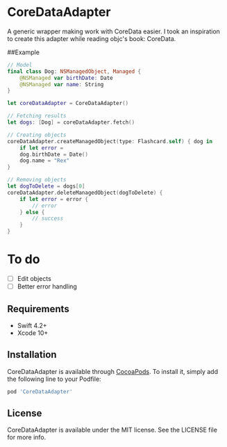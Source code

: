 # CoreDataAdapter

A generic wrapper making work with CoreData easier. I took an inspiration to create this adapter while reading objc's book: CoreData.

##Example

```swift
// Model
final class Dog: NSManagedObject, Managed {
    @NSManaged var birthDate: Date
    @NSManaged var name: String
}

let coreDataAdapter = CoreDataAdapter()

// Fetching results
let dogs: [Dog] = coreDataAdapter.fetch()

// Creating objects
coreDataAdapter.createManagedObject(type: Flashcard.self) { dog in
	if let error = 
    dog.birthDate = Date()
    dog.name = "Rex"
}

// Removing objects
let dogToDelete = dogs[0]
coreDataAdapter.deleteManagedObject(dogToDelete) {
    if let error = error {
        // error
    } else {
        // success
    }
}
```

# To do

- [ ] Edit objects
- [ ] Better error handling

## Requirements

- Swift 4.2+
- Xcode 10+

## Installation

CoreDataAdapter is available through [CocoaPods](https://cocoapods.org). To install
it, simply add the following line to your Podfile:

```ruby
pod 'CoreDataAdapter'
```

## License

CoreDataAdapter is available under the MIT license. See the LICENSE file for more info.
